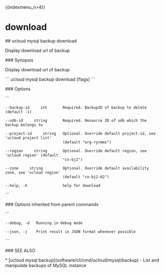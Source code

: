 {{indexmenu_n>4}}

# download

\#\# ucloud mysql backup download

Display download url of backup

\#\#\# Synopsis

Display download url of backup

\`\`\` ucloud mysql backup download \[flags\] \`\`\`

\#\#\# Options

\`\`\`

``` 
--backup-id     int       Required. BackupID of backup to delete (default -1) 
```

``` 
--udb-id     string       Required. Resource ID of udb which the backup belongs to 
```

``` 
--project-id     string   Optional. Override default project-id, see 'ucloud project list'
                          (default "org-ryrmms") 
```

``` 
--region     string       Optional. Override default region, see 'ucloud region' (default
                          "cn-bj2") 
```

``` 
--zone     string         Optional. Override default availability zone, see 'ucloud region'
                          (default "cn-bj2-02") 
```

``` 
--help, -h                help for download 
```

\`\`\`

\#\#\# Options inherited from parent commands

\`\`\`

``` 
--debug, -d   Running in debug mode 
```

``` 
--json, -j    Print result in JSON format whenever possible 
```

\`\`\`

\#\#\# SEE ALSO

\* \[ucloud mysql backup\](software/cli/cmd/ucloud/mysql/backup) - List
and manipulate backups of MySQL instance
